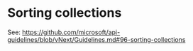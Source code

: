 ﻿# Sorting collections

See: https://github.com/microsoft/api-guidelines/blob/vNext/Guidelines.md#96-sorting-collections
